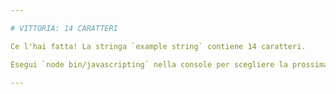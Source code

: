 ```yaml
---

# VITTORIA: 14 CARATTERI

Ce l'hai fatta! La stringa `example string` contiene 14 caratteri.

Esegui `node bin/javascripting` nella console per scegliere la prossima sfida.

---
```

